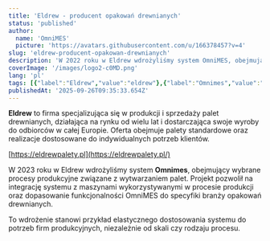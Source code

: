 ```yaml
---
title: 'Eldrew - producent opakowań drewnianych'
status: 'published'
author:
  name: 'OmniMES'
  picture: 'https://avatars.githubusercontent.com/u/166378457?v=4'
slug: 'eldrew-producent-opakowan-drewnianych'
description: 'W 2022 roku w Eldrew wdrożyliśmy system OmniMES, obejmujący wybrane procesy produkcyjne związane z wytwarzaniem palet. Projekt pozwolił na integrację systemu z maszynami wykorzystywanymi w procesie produkcji oraz dopasowanie funkcjonalności OmniMES do specyfiki branży opakowań drewnianych.'
coverImage: '/images/logo2-c0MD.png'
lang: 'pl'
tags: [{"label":"Eldrew","value":"eldrew"},{"label":"Omnimes","value":"omnimes"},{"label":"Wdrożenie","value":"wdrożenie"}]
publishedAt: '2025-09-26T09:35:33.654Z'
---
```


**Eldrew** to firma specjalizująca się w produkcji i sprzedaży palet drewnianych, działająca na rynku od wielu lat i dostarczająca swoje wyroby do odbiorców w całej Europie. Oferta obejmuje palety standardowe oraz realizacje dostosowane do indywidualnych potrzeb klientów.

[https://eldrewpalety.pl](https://eldrewpalety.pl/)

W 2023 roku w Eldrew wdrożyliśmy system **Omnimes**, obejmujący wybrane procesy produkcyjne związane z wytwarzaniem palet. Projekt pozwolił na integrację systemu z maszynami wykorzystywanymi w procesie produkcji oraz dopasowanie funkcjonalności OmniMES do specyfiki branży opakowań drewnianych.

To wdrożenie stanowi przykład elastycznego dostosowania systemu do potrzeb firm produkcyjnych, niezależnie od skali czy rodzaju procesu.